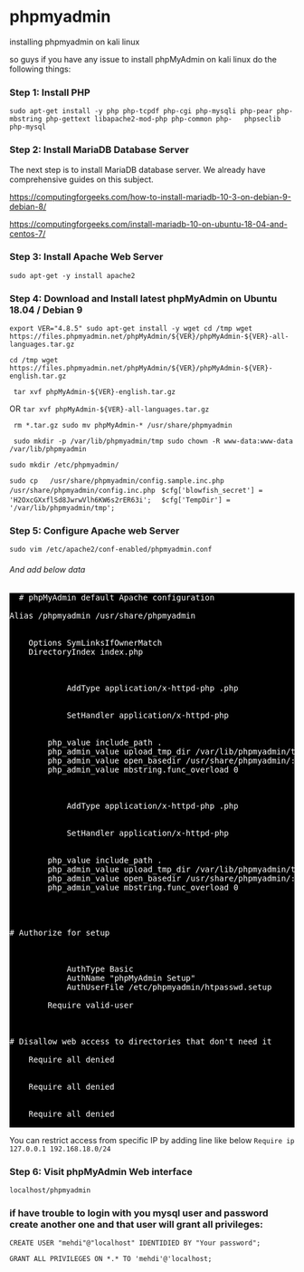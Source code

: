 # phpmyadmin
installing phpmyadmin on kali linux

so guys if you have any issue to install phpMyAdmin on kali linux do the following things:

### Step 1: Install PHP
``sudo apt-get install -y php php-tcpdf php-cgi php-mysqli php-pear php-mbstring php-gettext libapache2-mod-php php-common php-   phpseclib php-mysql
``
### Step 2: Install MariaDB Database Server

The next step is to install MariaDB database server. We already have comprehensive guides on this subject.

https://computingforgeeks.com/how-to-install-mariadb-10-3-on-debian-9-debian-8/

https://computingforgeeks.com/install-mariadb-10-on-ubuntu-18-04-and-centos-7/

### Step 3: Install Apache Web Server

` sudo apt-get -y install apache2
`

### Step 4: Download and Install latest phpMyAdmin on Ubuntu 18.04 / Debian 9
` export VER="4.8.5"
sudo apt-get install -y wget
cd /tmp
wget https://files.phpmyadmin.net/phpMyAdmin/${VER}/phpMyAdmin-${VER}-all-languages.tar.gz `

` cd /tmp
wget https://files.phpmyadmin.net/phpMyAdmin/${VER}/phpMyAdmin-${VER}-english.tar.gz
`

` tar xvf phpMyAdmin-${VER}-english.tar.gz`

OR
`tar xvf phpMyAdmin-${VER}-all-languages.tar.gz `

` rm *.tar.gz
sudo mv phpMyAdmin-* /usr/share/phpmyadmin`

` sudo mkdir -p /var/lib/phpmyadmin/tmp
sudo chown -R www-data:www-data /var/lib/phpmyadmin`

` sudo mkdir /etc/phpmyadmin/
`

`sudo cp   /usr/share/phpmyadmin/config.sample.inc.php  /usr/share/phpmyadmin/config.inc.php
`
`$cfg['blowfish_secret'] = 'H2OxcGXxflSd8JwrwVlh6KW6s2rER63i'; 
`
`$cfg['TempDir'] = '/var/lib/phpmyadmin/tmp';
`

### Step 5: Configure Apache web Server
`sudo vim /etc/apache2/conf-enabled/phpmyadmin.conf
`
###### And add below data

<pre style="background-color:black; color: white;">
  # phpMyAdmin default Apache configuration

Alias /phpmyadmin /usr/share/phpmyadmin

<Directory /usr/share/phpmyadmin>
    Options SymLinksIfOwnerMatch
    DirectoryIndex index.php

    <IfModule mod_php5.c>
        <IfModule mod_mime.c>
            AddType application/x-httpd-php .php
        </IfModule>
        <FilesMatch ".+\.php$">
            SetHandler application/x-httpd-php
        </FilesMatch>

        php_value include_path .
        php_admin_value upload_tmp_dir /var/lib/phpmyadmin/tmp
        php_admin_value open_basedir /usr/share/phpmyadmin/:/etc/phpmyadmin/:/var/lib/phpmyadmin/:/usr/share/php/php-gettext/:/usr/share/php/php-php-gettext/:/usr/share/javascript/:/usr/share/php/tcpdf/:/usr/share/doc/phpmyadmin/:/usr/share/php/phpseclib/
        php_admin_value mbstring.func_overload 0
    </IfModule>
    <IfModule mod_php.c>
        <IfModule mod_mime.c>
            AddType application/x-httpd-php .php
        </IfModule>
        <FilesMatch ".+\.php$">
            SetHandler application/x-httpd-php
        </FilesMatch>

        php_value include_path .
        php_admin_value upload_tmp_dir /var/lib/phpmyadmin/tmp
        php_admin_value open_basedir /usr/share/phpmyadmin/:/etc/phpmyadmin/:/var/lib/phpmyadmin/:/usr/share/php/php-gettext/:/usr/share/php/php-php-gettext/:/usr/share/javascript/:/usr/share/php/tcpdf/:/usr/share/doc/phpmyadmin/:/usr/share/php/phpseclib/
        php_admin_value mbstring.func_overload 0
    </IfModule>

</Directory>

# Authorize for setup
<Directory /usr/share/phpmyadmin/setup>
    <IfModule mod_authz_core.c>
        <IfModule mod_authn_file.c>
            AuthType Basic
            AuthName "phpMyAdmin Setup"
            AuthUserFile /etc/phpmyadmin/htpasswd.setup
        </IfModule>
        Require valid-user
    </IfModule>
</Directory>

# Disallow web access to directories that don't need it
<Directory /usr/share/phpmyadmin/templates>
    Require all denied
</Directory>
<Directory /usr/share/phpmyadmin/libraries>
    Require all denied
</Directory>
<Directory /usr/share/phpmyadmin/setup/lib>
    Require all denied
</Directory>
</pre>

You can restrict access from specific IP by adding line like below
`Require ip 127.0.0.1 192.168.18.0/24
`


### Step 6: Visit phpMyAdmin Web interface
`localhost/phpmyadmin`

### if have trouble to login with you mysql user and password create another one and that user will grant all privileges:

`CREATE USER "mehdi"@"localhost" IDENTIDIED BY "Your password";`

`GRANT ALL PRIVILEGES ON *.* TO 'mehdi'@'localhost;`


